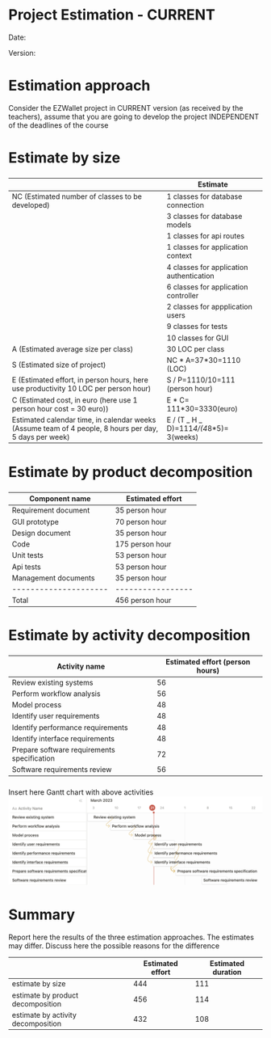 # Project Estimation - CURRENT

Date:

Version:

# Estimation approach

Consider the EZWallet project in CURRENT version (as received by the teachers), assume that you are going to develop the project INDEPENDENT of the deadlines of the course

# Estimate by size

###

|                                                                                                        | Estimate                                 |
| ------------------------------------------------------------------------------------------------------ | ---------------------------------------- |
| NC (Estimated number of classes to be developed)                                                       | 1 classes for database connection        |
|                                                                                                        | 3 classes for database models            |
|                                                                                                        | 1 classes for api routes                 |
|                                                                                                        | 1 classes for application context        |
|                                                                                                        | 4 classes for application authentication |
|                                                                                                        | 6 classes for application controller     |
|                                                                                                        | 2 classes for appplication users         |
|                                                                                                        | 9 classes for tests                      |
|                                                                                                        | 10 classes for GUI                       |
| A (Estimated average size per class)                                                                   | 30 LOC per class                         |
| S (Estimated size of project)                                                                          | NC * A=37*30=1110 (LOC)                  |
| E (Estimated effort, in person hours, here use productivity 10 LOC per person hour)                    | S / P=1110/10=111 (person hour)          |
| C (Estimated cost, in euro (here use 1 person hour cost = 30 euro))                                    | E * C= 111*30=3330(euro)                 |
| Estimated calendar time, in calendar weeks (Assume team of 4 people, 8 hours per day, 5 days per week) | E / (T _ H _ D)=111*4/(4*8\*5)= 3(weeks) |

# Estimate by product decomposition

###

| Component name        | Estimated effort  |
| --------------------- | ----------------- |
| Requirement document  | 35 person hour    |
| GUI prototype         | 70 person hour    |
| Design document       | 35 person hour    |
| Code                  | 175 person hour   |
| Unit tests            | 53 person hour    |
| Api tests             | 53 person hour    |
| Management documents  | 35 person hour    |
| --------------------- | ----------------- |
| Total                 | 456 person hour   |

# Estimate by activity decomposition

###

| Activity name                               | Estimated effort (person hours) |
| ------------------------------------------- | ------------------------------- |
| Review existing systems                     | 56                              |
| Perform workflow analysis                   | 56                              |
| Model process                               | 48                              |
| Identify user requirements                  | 48                              |
| Identify performance requirements           | 48                              |
| Identify interface requirements             | 48                              |
| Prepare software requirements specification | 72                              |
| Software requirements review                | 56                              |

###

Insert here Gantt chart with above activities
![gantt](code/images/ganttv1.png)

# Summary

Report here the results of the three estimation approaches. The estimates may differ. Discuss here the possible reasons for the difference

|                                    | Estimated effort | Estimated duration |
| ---------------------------------- | ---------------- | ------------------ |
| estimate by size                   | 444              | 111                |
| estimate by product decomposition  | 456              | 114                |
| estimate by activity decomposition | 432              | 108                |

